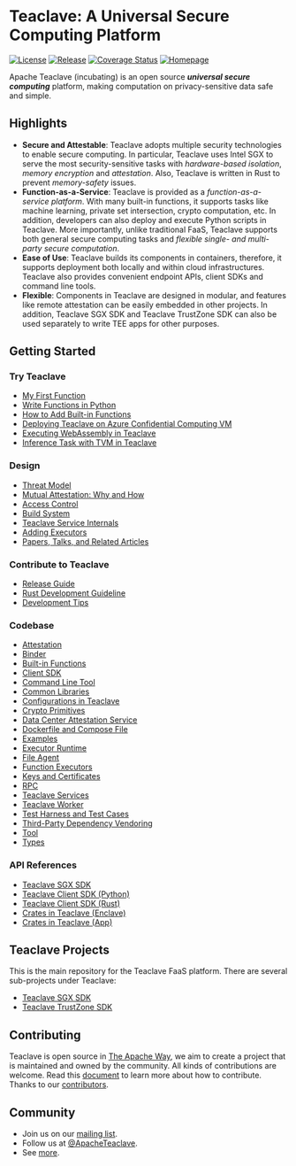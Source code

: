 # Teaclave: A Universal Secure Computing Platform

[![License](https://img.shields.io/badge/license-Apache-green.svg)](LICENSE)
[![Release](https://img.shields.io/github/v/tag/apache/incubator-teaclave?label=release&sort=semver)](https://github.com/apache/incubator-teaclave/releases)
[![Coverage Status](https://coveralls.io/repos/github/apache/incubator-teaclave/badge.svg?branch=master)](https://coveralls.io/github/apache/incubator-teaclave?branch=master)
[![Homepage](https://img.shields.io/badge/site-homepage-blue)](https://teaclave.apache.org/)

Apache Teaclave (incubating) is an open source ***universal secure computing***
platform, making computation on privacy-sensitive data safe and simple.

## Highlights

- **Secure and Attestable**:
  Teaclave adopts multiple security technologies to enable secure computing. In
  particular, Teaclave uses Intel SGX to serve the most security-sensitive tasks
  with *hardware-based isolation*, *memory encryption* and *attestation*.
  Also, Teaclave is written in Rust to prevent *memory-safety* issues.
- **Function-as-a-Service**:
  Teaclave is provided as a *function-as-a-service platform*. With many built-in
  functions, it supports tasks like machine learning, private set intersection,
  crypto computation, etc. In addition, developers can also deploy and execute
  Python scripts in Teaclave. More importantly, unlike traditional FaaS,
  Teaclave supports both general secure computing tasks and *flexible
  single- and multi-party secure computation*.
- **Ease of Use**:
  Teaclave builds its components in containers, therefore, it supports
  deployment both locally and within cloud infrastructures. Teaclave also
  provides convenient endpoint APIs, client SDKs and command line tools.
- **Flexible**:
  Components in Teaclave are designed in modular, and features like remote
  attestation can be easily embedded in other projects. In addition, Teaclave
  SGX SDK and Teaclave TrustZone SDK can also be used separately to write TEE
  apps for other purposes.

## Getting Started

### Try Teaclave

- [My First Function](docs/my-first-function.md)
- [Write Functions in Python](docs/functions-in-python.md)
- [How to Add Built-in Functions](docs/builtin-functions.md)
- [Deploying Teaclave on Azure Confidential Computing VM](docs/azure-confidential-computing.md)
- [Executing WebAssembly in Teaclave](docs/executing-wasm.md)
- [Inference Task with TVM in Teaclave](docs/inference-with-tvm.md)

### Design

- [Threat Model](docs/threat-model.md)
- [Mutual Attestation: Why and How](docs/mutual-attestation.md)
- [Access Control](docs/access-control.md)
- [Build System](docs/build-system.md)
- [Teaclave Service Internals](docs/service-internals.md)
- [Adding Executors](docs/adding-executors.md)
- [Papers, Talks, and Related Articles](docs/papers-talks.md)

### Contribute to Teaclave

- [Release Guide](docs/release-guide.md)
- [Rust Development Guideline](docs/rust-guideline.md)
- [Development Tips](docs/development-tips.md)

### Codebase

- [Attestation](attestation)
- [Binder](binder)
- [Built-in Functions](function)
- [Client SDK](sdk)
- [Command Line Tool](cli)
- [Common Libraries](common)
- [Configurations in Teaclave](config)
- [Crypto Primitives](crypto)
- [Data Center Attestation Service](dcap)
- [Dockerfile and Compose File](docker)
- [Examples](examples)
- [Executor Runtime](runtime)
- [File Agent](file_agent)
- [Function Executors](executor)
- [Keys and Certificates](keys)
- [RPC](rpc)
- [Teaclave Services](services)
- [Teaclave Worker](worker)
- [Test Harness and Test Cases](tests)
- [Third-Party Dependency Vendoring](third_party)
- [Tool](tool)
- [Types](types)

### API References

- [Teaclave SGX SDK](https://teaclave.apache.org/api-docs/sgx-sdk/)
- [Teaclave Client SDK (Python)](https://teaclave.apache.org/api-docs/client-sdk-python/)
- [Teaclave Client SDK (Rust)](https://teaclave.apache.org/api-docs/client-sdk-rust/)
- [Crates in Teaclave (Enclave)](https://teaclave.apache.org/api-docs/crates-enclave/)
- [Crates in Teaclave (App)](https://teaclave.apache.org/api-docs/crates-app/)

## Teaclave Projects

This is the main repository for the Teaclave FaaS platform. There are several
sub-projects under Teaclave:

- [Teaclave SGX SDK](https://github.com/apache/incubator-teaclave-sgx-sdk)
- [Teaclave TrustZone SDK](https://github.com/apache/incubator-teaclave-trustzone-sdk)

## Contributing

Teaclave is open source in [The Apache Way](https://www.apache.org/theapacheway/),
we aim to create a project that is maintained and owned by the community. All
kinds of contributions are welcome. Read this [document](CONTRIBUTING.md) to
learn more about how to contribute. Thanks to our
[contributors](https://teaclave.apache.org/contributors/).

## Community

- Join us on our [mailing list](https://lists.apache.org/list.html?dev@teaclave.apache.org).
- Follow us at [@ApacheTeaclave](https://twitter.com/ApacheTeaclave).
- See [more](https://teaclave.apache.org/community/).
